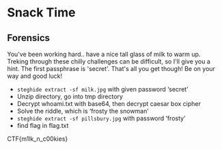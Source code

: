 # Snack Time
## Forensics

You've been working hard.. have a nice tall glass of milk to warm up. Treking through these chilly challenges can be difficult, so I'll give you a hint. The first passphrase is 'secret'. That's all you get though! 
Be on your way and good luck!

- `steghide extract -sf milk.jpg` with given password ‘secret’
- Unzip directory, go into tmp directory
- Decrypt whoami.txt with base64, then decrypt caesar box cipher
- Solve the riddle, which is ‘frosty the snowman’
- `steghide extract -sf pillsbury.jpg` with password ‘frosty’
- find flag in flag.txt

CTF{m1lk_n_c00kies}
